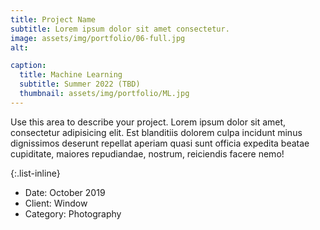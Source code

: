 ```yaml
---
title: Project Name
subtitle: Lorem ipsum dolor sit amet consectetur.
image: assets/img/portfolio/06-full.jpg
alt: 

caption:
  title: Machine Learning
  subtitle: Summer 2022 (TBD)
  thumbnail: assets/img/portfolio/ML.jpg
---
```

Use this area to describe your project. Lorem ipsum dolor sit amet, consectetur adipisicing elit. Est blanditiis dolorem culpa incidunt minus dignissimos deserunt repellat aperiam quasi sunt officia expedita beatae cupiditate, maiores repudiandae, nostrum, reiciendis facere nemo!

{:.list-inline}
- Date: October 2019
- Client: Window
- Category: Photography

